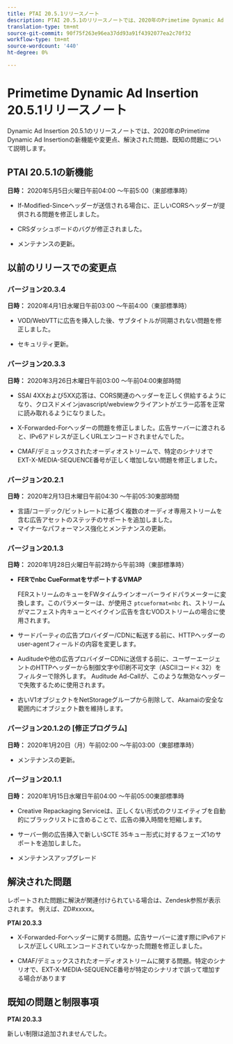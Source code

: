 ```yaml
---
title: PTAI 20.5.1リリースノート
description: PTAI 20.5.1のリリースノートでは、2020年のPrimetime Dynamic Ad Insertionで解決され、既知の問題である、新機能や変更点について説明します。
translation-type: tm+mt
source-git-commit: 90f75f263e96ea37dd93a91f4392077ea2c70f32
workflow-type: tm+mt
source-wordcount: '440'
ht-degree: 0%

---
```



# Primetime Dynamic Ad Insertion 20.5.1リリースノート

Dynamic Ad Insertion 20.5.1のリリースノートでは、2020年のPrimetime Dynamic Ad Insertionの新機能や変更点、解決された問題、既知の問題について説明します。

## PTAI 20.5.1の新機能

**日時：** 2020年5月5日火曜日午前04:00 ～午前5:00（東部標準時）

* If-Modified-Sinceヘッダーが送信される場合に、正しいCORSヘッダーが提供される問題を修正しました。

* CRSダッシュボードのバグが修正されました。

* メンテナンスの更新。

## 以前のリリースでの変更点

### バージョン20.3.4

**日時：** 2020年4月1日水曜日午前03:00 ～午前4:00（東部標準時）

* VOD/WebVTTに広告を挿入した後、サブタイトルが同期されない問題を修正しました。

* セキュリティ更新。

### バージョン20.3.3

**日時：** 2020年3月26日木曜日午前03:00 ～午前04:00東部時間

* SSAI 4XXおよび5XX応答は、CORS関連のヘッダーを正しく供給するようになり、クロスドメインjavascript/webviewクライアントがエラー応答を正常に読み取れるようになりました。

* X-Forwarded-Forヘッダーの問題を修正しました。広告サーバーに渡されると、IPv6アドレスが正しくURLエンコードされませんでした。

* CMAF/デミュックスされたオーディオストリームで、特定のシナリオでEXT-X-MEDIA-SEQUENCE番号が正しく増加しない問題を修正しました。

### バージョン20.2.1

**日時：** 2020年2月13日木曜日午前04:30 ～午前05:30東部時間

* 言語/コーデック/ビットレートに基づく複数のオーディオ専用ストリームを含む広告アセットのステッチのサポートを追加しました。
* マイナーなパフォーマンス強化とメンテナンスの更新。

### バージョン20.1.3

**日時：** 2020年1月28日火曜日午前2時から午前3時（東部標準時）

* **FERでnbc CueFormatをサポートするVMAP**

   FERストリームのキューをFWタイムラインオーバーライドパラメーターに変換します。このパラメーターは、が使用さ `ptcueformat=nbc` れ、ストリームがマニフェスト内キューとベイクイン広告を含むVODストリームの場合に使用されます。

* サードパーティの広告プロバイダー/CDNに転送する前に、HTTPヘッダーのuser-agentフィールドの内容を変更します。

* Auditudeや他の広告プロバイダーCDNに送信する前に、ユーザーエージェントのHTTPヘッダーから制御文字や印刷不可文字（ASCIIコード&lt; 32）をフィルターで除外します。 Auditude Ad-Callが、このような無効なヘッダーで失敗するために使用されます。

* 古いV1オブジェクトをNetStorageグループから削除して、Akamaiの安全な範囲内にオブジェクト数を維持します。

### バージョン20.1.2の [修正プログラム]

**日時：** 2020年1月20日（月）午前02:00 ～午前03:00（東部標準時）

* メンテナンスの更新。

### バージョン20.1.1

**日時：** 2020年1月15日水曜日午前04:00 ～午前05:00東部標準時

* Creative Repackaging Serviceは、正しくない形式のクリエイティブを自動的にブラックリストに含めることで、広告の挿入時間を短縮します。

* サーバー側の広告挿入で新しいSCTE 35キュー形式に対するフェーズ1のサポートを追加しました。

* メンテナンスアップグレード

## 解決された問題

レポートされた問題に解決が関連付けられている場合は、Zendesk参照が表示されます。 例えば、ZD#xxxxx。

**PTAI 20.3.3**

* X-Forwarded-Forヘッダーに関する問題。広告サーバーに渡す際にIPv6アドレスが正しくURLエンコードされていなかった問題を修正しました。

* CMAF/デミュックスされたオーディオストリームに関する問題。特定のシナリオで、EXT-X-MEDIA-SEQUENCE番号が特定のシナリオで誤って増加する場合があります

## 既知の問題と制限事項

**PTAI 20.3.3**

新しい制限は追加されませんでした。
